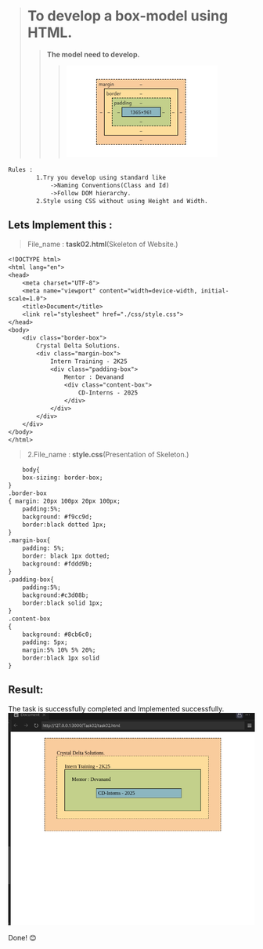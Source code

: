 ># To develop a box-model using HTML.
>> **The model need to develop.**
>>>![To_DO](/Task02/img/to_do.png)
>>>
```
Rules : 
        1.Try you develop using standard like 
            ->Naming Conventions(Class and Id)
            ->Follow DOM hierarchy.
        2.Style using CSS without using Height and Width.       
```
## Lets Implement this : 
>File_name : **task02.html**(Skeleton of Website.)
```
<!DOCTYPE html>
<html lang="en">
<head>
    <meta charset="UTF-8">
    <meta name="viewport" content="width=device-width, initial-scale=1.0">
    <title>Document</title>
    <link rel="stylesheet" href="./css/style.css">
</head>
<body>
    <div class="border-box">
        Crystal Delta Solutions.
        <div class="margin-box">
            Intern Training - 2K25
            <div class="padding-box">
                Mentor : Devanand
                <div class="content-box">
                    CD-Interns - 2025
                </div>
            </div>
        </div>
    </div>
</body>
</html>
```
>2.File_name : **style.css**(Presentation of Skeleton.)
```
    body{
    box-sizing: border-box;
}
.border-box
{ margin: 20px 100px 20px 100px;
    padding:5%;
    background: #f9cc9d;
    border:black dotted 1px;
}
.margin-box{
    padding: 5%;
    border: black 1px dotted;
    background: #fddd9b;
}
.padding-box{   
    padding:5%;
    background:#c3d08b;
    border:black solid 1px;
}
.content-box
{
    background: #8cb6c0;
    padding: 5px;
    margin:5% 10% 5% 20%;
    border:black 1px solid
}
```

## Result: 
The task is successfully completed and Implemented successfully.
![out](/Task02/img/result.png)

Done! &#128522;
